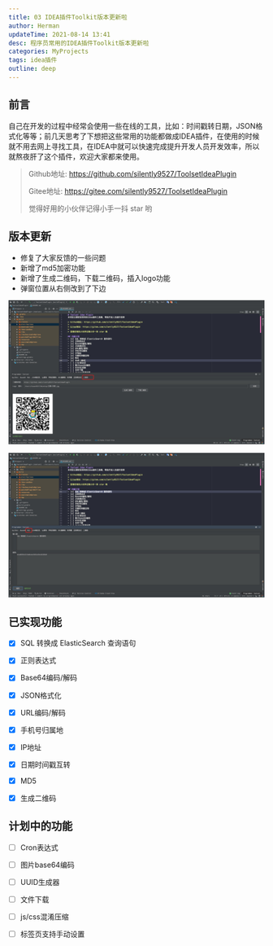 ```yaml
---
title: 03 IDEA插件Toolkit版本更新啦
author: Herman
updateTime: 2021-08-14 13:41
desc: 程序员常用的IDEA插件Toolkit版本更新啦
categories: MyProjects
tags: idea插件
outline: deep
---
```


## 前言
自己在开发的过程中经常会使用一些在线的工具，比如：时间戳转日期，JSON格式化等等；前几天思考了下想把这些常用的功能都做成IDEA插件，在使用的时候就不用去网上寻找工具，在IDEA中就可以快速完成提升开发人员开发效率，所以就熬夜肝了这个插件，欢迎大家都来使用。

> Github地址: https://github.com/silently9527/ToolsetIdeaPlugin
>
> Gitee地址: https://gitee.com/silently9527/ToolsetIdeaPlugin
>
> 觉得好用的小伙伴记得小手一抖 star 哟


## 版本更新 
- 修复了大家反馈的一些问题
- 新增了md5加密功能
- 新增了生成二维码，下载二维码，插入logo功能
- 弹窗位置从右侧改到了下边

![](https://raw.githubusercontent.com/silently9527/images/main/008eGmZEgy1gnxbmtzi3kj31hc0u0dhh.jpg)

![](https://raw.githubusercontent.com/silently9527/images/main/008eGmZEgy1gnxbnkbcqaj31hc0u0gn5.jpg)


## 已实现功能
- [x] SQL 转换成 ElasticSearch 查询语句
- [x] 正则表达式
- [x] Base64编码/解码
- [x] JSON格式化
- [x] URL编码/解码
- [x] 手机号归属地
- [x] IP地址
- [x] 日期时间戳互转
- [x] MD5
- [x] 生成二维码


## 计划中的功能
- [ ] Cron表达式
- [ ] 图片base64编码
- [ ] UUID生成器
- [ ] 文件下载
- [ ] js/css混淆压缩
- [ ] 标签页支持手动设置

